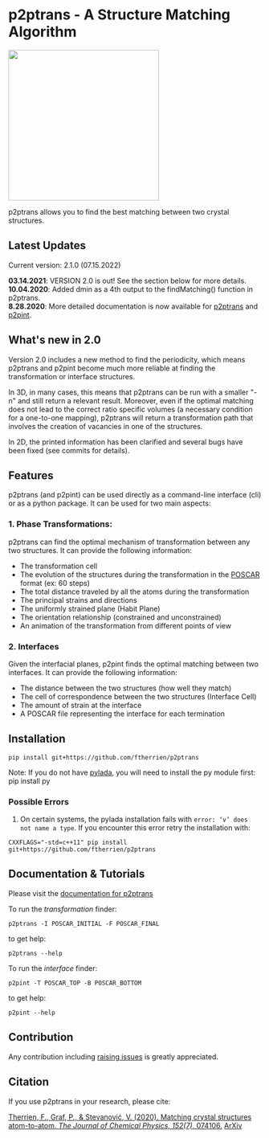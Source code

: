 # p2ptrans - A Structure Matching Algorithm

<img src="https://github.com/ftherrien/p2ptrans/blob/master/WelcomeImage.gif" width="300" height="300">

p2ptrans allows you to find the best matching between two crystal structures.

## Latest Updates

Current version: 2.1.0 (07.15.2022)

**03.14.2021**: VERSION 2.0 is out! See the section below for more details.  
**10.04.2020**: Added dmin as a 4th output to the findMatching() function in p2ptrans.  
**8.28.2020**: More detailed documentation is now available for [p2ptrans](https://p2ptrans.readthedocs.io/en/latest/p2ptrans.html) and [p2pint](https://p2ptrans.readthedocs.io/en/latest/p2pint.html).  

## What's new in 2.0
Version 2.0 includes a new method to find the periodicity, which means p2ptrans and p2pint become much more reliable at finding the transformation or interface structures.

In 3D, in many cases, this means that p2ptrans can be run with a smaller "-n" and still return a relevant result. Moreover, even if the optimal matching does not lead to the correct ratio specific volumes (a necessary condition for a one-to-one mapping), p2ptrans will return a transformation path that involves the creation of vacancies in one of the structures.

In 2D, the printed information has been clarified and several bugs have been fixed (see commits for details).

## Features
p2ptrans (and p2pint) can be used directly as a command-line interface (cli) or as a python package. It can be used for two main aspects:

### 1. Phase Transformations:
p2ptrans can find the optimal mechanism of transformation between any two structures. It can provide the following information:
* The transformation cell
* The evolution of the structures during the transformation in the [POSCAR](https://www.vasp.at/wiki/index.php/Input) format (ex: 60 steps)
* The total distance traveled by all the atoms during the transformation
* The principal strains and directions
* The uniformly strained plane (Habit Plane)
* The orientation relationship (constrained and unconstrained)
* An animation of the transformation from different points of view

### 2. Interfaces
Given the interfacial planes, p2pint finds the optimal matching between two interfaces. It can provide the following information:
* The distance between the two structures (how well they match)
* The cell of correspondence between the two structures (Interface Cell)
* The amount of strain at the interface
* A POSCAR file representing the interface for each termination

## Installation
    pip install git+https://github.com/ftherrien/p2ptrans

Note: If you do not have [pylada](https://github.com/pylada/pylada-light), you will need to install the py module first:
    pip install py


### Possible Errors
1. On certain systems, the pylada installation fails with `error: ‘v’ does not name a type`. If you encounter this error retry the installation with:
```
CXXFLAGS="-std=c++11" pip install git+https://github.com/ftherrien/p2ptrans
```
 
## Documentation & Tutorials

Please visit the [documentation for p2ptrans](https://p2ptrans.readthedocs.io)

To run the *transformation* finder:
    
    p2ptrans -I POSCAR_INITIAL -F POSCAR_FINAL
    
to get help:
    
    p2ptrans --help

To run the *interface* finder:

    p2pint -T POSCAR_TOP -B POSCAR_BOTTOM

to get help:
    
    p2pint --help

## Contribution
Any contribution including [raising issues](https://github.com/ftherrien/p2ptrans/issues) is greatly appreciated.

## Citation
If you use p2ptrans in your research, please cite:

[Therrien, F., Graf, P., & Stevanović, V. (2020). Matching crystal structures atom-to-atom. *The Journal of Chemical Physics, 152(7)*, 074106.](https://aip.scitation.org/doi/full/10.1063/1.5131527) [ArXiv](https://arxiv.org/abs/1909.12965)
